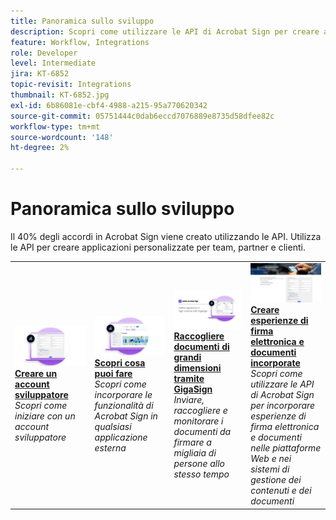 ```yaml
---
title: Panoramica sullo sviluppo
description: Scopri come utilizzare le API di Acrobat Sign per creare applicazioni personalizzate per team, partner e clienti
feature: Workflow, Integrations
role: Developer
level: Intermediate
jira: KT-6852
topic-revisit: Integrations
thumbnail: KT-6852.jpg
exl-id: 6b86081e-cbf4-4988-a215-95a770620342
source-git-commit: 05751444c0dab6eccd7076889e8735d58dfee82c
workflow-type: tm+mt
source-wordcount: '148'
ht-degree: 2%

---
```


# Panoramica sullo sviluppo

Il 40% degli accordi in Acrobat Sign viene creato utilizzando le API. Utilizza le API per creare applicazioni personalizzate per team, partner e clienti.

<table style="table-layout:fixed">
<tr>
  <td>
    <a href="https://www.adobe.io/apis/documentcloud/sign.html" target="_blank">
      <img alt="Creare un account sviluppatore" src="../assets/Develop_Getting-Started.png" />
    </a>
    <div>
    <a href="https://www.adobe.io/apis/documentcloud/sign.html" target="_blank"><strong>Creare un account sviluppatore</strong></a>
    </div>
    <em>Scopri come iniziare con un account sviluppatore</em>
    <br>
  </td>
  <td>
    <a href="https://www.adobe.io/apis/documentcloud/sign/docs.html" target="_blank">
      <img alt="Scopri cosa puoi fare" src="../assets/Develop_Learn.png" />
    </a>
    <div>
    <a href="https://www.adobe.io/apis/documentcloud/sign/docs.html" target="_blank"><strong>Scopri cosa puoi fare</strong></a>
    </div>
    <em>Scopri come incorporare le funzionalità di Acrobat Sign in qualsiasi applicazione esterna</em>
    <br>
  </td>  
  <td>
    <a href="gigasign.md">
      <img alt="Raccogliere documenti con grandi volumi con GigaSign" src="../assets/gigasign.jpg" />
    </a>
    <div>
    <a href="gigasign.md"><strong>Raccogliere documenti di grandi dimensioni tramite GigaSign</strong></a>
    </div>
    <em>Inviare, raccogliere e monitorare i documenti da firmare a migliaia di persone allo stesso tempo</em>
    <br>
  </td>
   <td>
    <a href="embeddedesignature.md">
      <img alt="Creare esperienze incorporate di firma elettronica e di creazione di documenti" src="assets/embeddedesignature/EmbedPart1_thumb.png" />
    </a>
    <div>
    <a href="embeddedesignature.md"><strong>Creare esperienze di firma elettronica e documenti incorporate</strong></a>
    </div>
    <em>Scopri come utilizzare le API di Acrobat Sign per incorporare esperienze di firma elettronica e documenti nelle piattaforme Web e nei sistemi di gestione dei contenuti e dei documenti</em>
    <br>
  </td>
</tr>
</table>

